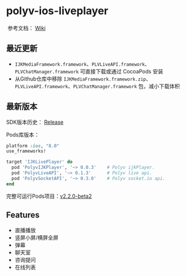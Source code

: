 # polyv-ios-liveplayer

​	参考文档： [Wiki](https://github.com/easefun/polyv-ios-liveplayer/wiki)

## 最近更新

- `IJKMediaFramework.framework`、`PLVLiveAPI.framework`、`PLVChatManager.framework` 可直接下载或通过 CocoaPods 安装
- 从Github仓库中移除 `IJKMediaFramework.framework.zip`、`PLVLiveAPI.framework`、`PLVChatManager.framework` 包，减小下载体积


## 最新版本

SDK版本历史： [Release](https://github.com/easefun/polyv-ios-liveplayer/releases)



Pods库版本：

```ruby
platform :ios, "8.0"
use_frameworks!

target 'IJKLivePlayer' do
  pod 'PolyvIJKPlayer', '~> 0.0.3'    # Polyv ijkPlayer.
  pod 'PolyvLiveAPI', '~> 0.1.3'      # Polyv live api.
  pod 'PolyvSocketAPI', '~> 0.3.0'    # Polyv socket.io api.
end
```

完整可运行Pods项目：[v2.2.0-beta2](http://repo.polyv.net/ios/download/livesdk-demo/2.2.0-beat2/polyv-ios-liveplayer.zip)

## Features

- 直播播放
- 竖屏小屏/横屏全屏
- 弹幕
- 聊天室
- 咨询提问
- 在线列表
